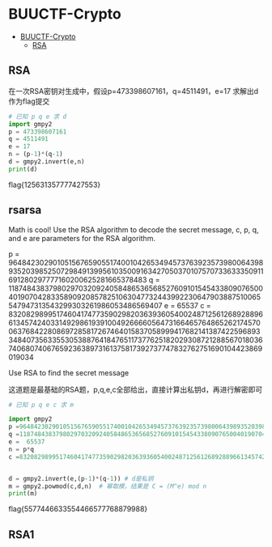 # BUUCTF-Crypto

- [BUUCTF-Crypto](#BUUCTF-Crypto)
    - [RSA](#RSA)

## RSA

在一次RSA密钥对生成中，假设p=473398607161，q=4511491，e=17
求解出d作为flag提交

```py
# 已知 p q e 求 d
import gmpy2
p = 473398607161
q = 4511491
e = 17
n = (p-1)*(q-1)
d = gmpy2.invert(e,n)
print(d)
```

flag{125631357777427553}

## rsarsa

Math is cool! Use the RSA algorithm to decode the secret message, c, p, q, and e are parameters for the RSA algorithm.


p =  9648423029010515676590551740010426534945737639235739800643989352039852507298491399561035009163427050370107570733633350911691280297777160200625281665378483
q =  11874843837980297032092405848653656852760910154543380907650040190704283358909208578251063047732443992230647903887510065547947313543299303261986053486569407
e =  65537
c =  83208298995174604174773590298203639360540024871256126892889661345742403314929861939100492666605647316646576486526217457006376842280869728581726746401583705899941768214138742259689334840735633553053887641847651173776251820293087212885670180367406807406765923638973161375817392737747832762751690104423869019034

Use RSA to find the secret message

这道题是最基础的RSA题，p,q,e,c全部给出，直接计算出私钥d，再进行解密即可

```py
# 已知 p q e c 求 m

import gmpy2
p =9648423029010515676590551740010426534945737639235739800643989352039852507298491399561035009163427050370107570733633350911691280297777160200625281665378483
q =11874843837980297032092405848653656852760910154543380907650040190704283358909208578251063047732443992230647903887510065547947313543299303261986053486569407
e =  65537
n = p*q
c =83208298995174604174773590298203639360540024871256126892889661345742403314929861939100492666605647316646576486526217457006376842280869728581726746401583705899941768214138742259689334840735633553053887641847651173776251820293087212885670180367406807406765923638973161375817392737747832762751690104423869019034


d = gmpy2.invert(e,(p-1)*(q-1)) # d是私钥
m = gmpy2.powmod(c,d,n)  # 幂取模，结果是 C = (M^e) mod n
print(m)
```

flag{5577446633554466577768879988}

## RSA1
